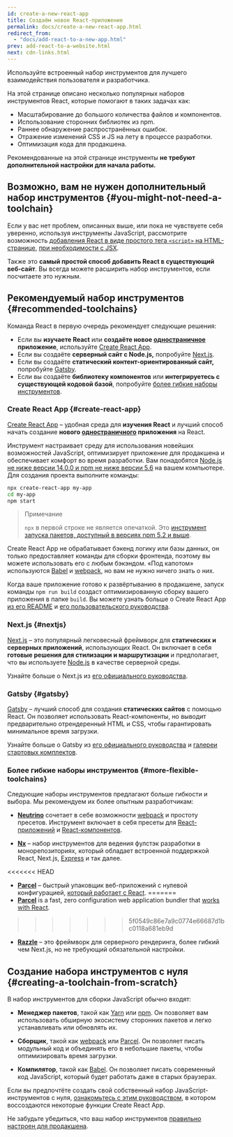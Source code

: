 ```yaml
---
id: create-a-new-react-app
title: Создаём новое React-приложение
permalink: docs/create-a-new-react-app.html
redirect_from:
  - "docs/add-react-to-a-new-app.html"
prev: add-react-to-a-website.html
next: cdn-links.html
---
```


Используйте встроенный набор инструментов для лучшего взаимодействия пользователя и разработчика. 

На этой странице описано несколько популярных наборов инструментов React, которые помогают в таких задачах как:

* Масштабирование до большого количества файлов и компонентов.
* Использование сторонних библиотек из npm.
* Раннее обнаружение распространённых ошибок.
* Отражение изменений CSS и JS на лету в процессе разработки.
* Оптимизация кода для продакшена.

Рекомендованные на этой странице инструменты **не требуют дополнительной настройки для начала работы.**

## Возможно, вам не нужен дополнительный набор инструментов {#you-might-not-need-a-toolchain}

Если у вас нет проблем, описанных выше, или пока не чувствуете себя уверенно, используя инструменты JavaScript, рассмотрите возможность [добавления React в виде простого тега `<script>` на HTML-странице](/docs/add-react-to-a-website.html), [при необходимости с JSX](/docs/add-react-to-a-website.html#optional-try-react-with-jsx).

Также это **самый простой способ добавить React в существующий веб-сайт**. Вы всегда можете расширить набор инструментов, если посчитаете это нужным.

## Рекомендуемый набор инструментов {#recommended-toolchains}

Команда React в первую очередь рекомендует следующие решения:

- Если вы **изучаете React** или **создаёте новое [одностраничное](/docs/glossary.html#single-page-application) приложение**, используйте [Create React App](#create-react-app).
- Если вы создаёте **серверный сайт с Node.js,** попробуйте [Next.js](#nextjs).
- Если вы создаёте **статический контент-ориентированный сайт,** попробуйте [Gatsby](#gatsby).
- Если вы создаёте **библиотеку компонентов** или **интегрируетесь с существующей кодовой базой**, попробуйте [более гибкие наборы инструментов](#more-flexible-toolchains).

### Create React App {#create-react-app}

[Create React App](https://github.com/facebookincubator/create-react-app) – удобная среда для **изучения React** и лучший способ начать создание **нового [одностраничного](/docs/glossary.html#single-page-application) приложения** на React.

Инструмент настраивает среду для использования новейших возможностей JavaScript, оптимизирует приложение для продакшена и обеспечивает комфорт во время разработки. Вам понадобятся [Node.js не ниже версии 14.0.0 и npm не ниже версии 5.6](https://nodejs.org/ru/) на вашем компьютере. Для создания проекта выполните команды:

```bash
npx create-react-app my-app
cd my-app
npm start
```

>Примечание
>
>`npx` в первой строке не является опечаткой. Это [инструмент запуска пакетов, доступный в версиях npm  5.2 и выше](https://medium.com/@maybekatz/introducing-npx-an-npm-package-runner-55f7d4bd282b).


Create React App не обрабатывает бэкенд логику или базы данных, он только предоставляет команды для сборки фронтенда, поэтому вы можете использовать его с любым бэкэндом. «Под капотом» используются [Babel](https://babeljs.io/) и [webpack](https://webpack.js.org/), но вам не нужно ничего знать о них.

Когда ваше приложение готово к развёртыванию в продакшене, запуск команды `npm run build` создаст оптимизированную сборку вашего приложения в папке `build`. Вы можете узнать больше о Create React App [из его README](https://github.com/facebookincubator/create-react-app#create-react-app--) и [его пользовательского руководства](https://facebook.github.io/create-react-app/).

### Next.js {#nextjs}


[Next.js](https://nextjs.org/) – это популярный легковесный фреймворк для **статических и серверных приложений**, использующих React. Он включает в себя **готовые решения для стилизации и маршрутизации** и предполагает, что вы используете [Node.js](https://nodejs.org/) в качестве серверной среды.

Узнайте больше о Next.js из [его официального руководства](https://nextjs.org/learn/). 

### Gatsby {#gatsby}

[Gatsby](https://www.gatsbyjs.org/) – лучший способ для создания **статических сайтов** с помощью React. Он позволяет использовать React-компоненты, но выводит предварительно отрендеренный HTML и CSS, чтобы гарантировать минимальное время загрузки.

Узнайте больше о Gatsby из [его официального руководства](https://www.gatsbyjs.org/docs/) и [галереи стартовых комплектов](https://www.gatsbyjs.org/docs/gatsby-starters/).

### Более гибкие наборы инструментов {#more-flexible-toolchains}                             
Следующие наборы инструментов предлагают больше гибкости и выбора. Мы рекомендуем их более опытным разработчикам:


- **[Neutrino](https://neutrinojs.org/)** сочетает в себе возможности [webpack](https://webpack.js.org/) и простоту пресетов. Инструмент включает в себя пресеты для [React-приложений](https://neutrinojs.org/packages/react/) и [React-компонентов](https://neutrinojs.org/packages/react-components/).

- **[Nx](https://nx.dev/react)** – набор инструментов для ведения фулстэк разработки в монорепозиториях, который обладает встроенной поддержкой React, Next.js, [Express](https://expressjs.com/) и так далее.

<<<<<<< HEAD
- **[Parcel](https://parceljs.org/)** – быстрый упаковщик веб-приложений с нулевой конфигурацией, [который работает с React](https://parceljs.org/recipes.html#react).
=======
- **[Parcel](https://parceljs.org/)** is a fast, zero configuration web application bundler that [works with React](https://parceljs.org/recipes/react/).
>>>>>>> 5f0549c86e7a9c0774e66687d1bc0118a681eb9d

- **[Razzle](https://github.com/jaredpalmer/razzle)** – это фреймворк для серверного рендеринга, более гибкий чем Next.js, но не требующий обязательной настройки.

## Создание набора инструментов с нуля {#creating-a-toolchain-from-scratch}

В набор инструментов для сборки JavaScript обычно входят:

* **Менеджер пакетов**, такой как [Yarn](https://yarnpkg.com/) или [npm](https://www.npmjs.com/). Он позволяет вам использовать обширную экосистему сторонних пакетов и легко устанавливать или обновлять их.


* **Сборщик**, такой как [webpack](https://webpack.js.org/) или [Parcel](https://parceljs.org/). Он позволяет писать модульный код и объединять его в небольшие пакеты, чтобы оптимизировать время загрузки.


* **Компилятор**, такой как [Babel](https://babeljs.io/). Он позволяет писать современный код JavaScript, который будет работать даже в старых браузерах.

Если вы предпочтёте создать свой собственный набор JavaScript-инструментов с нуля, [ознакомьтесь с этим руководством](https://blog.usejournal.com/creating-a-react-app-from-scratch-f3c693b84658), в котором воссоздаются некоторые функции Create React App.

Не забудьте убедиться, что ваш набор инструментов [правильно настроен для продакшена](/docs/optimizing-performance.html#use-the-production-build).
